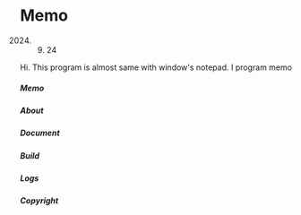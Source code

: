 # Memo
2024. 09. 24

Hi. This program is almost same with window's notepad.
I program memo 

<h5>Memo</h5>

<h5>About</h5>

<h5>Document</h5>

<h5>Build</h5>

<h5>Logs</h5>

<h5>Copyright</h5>
